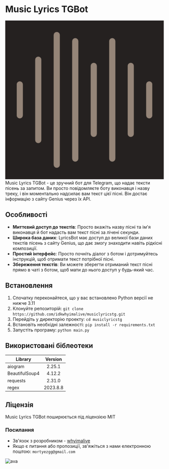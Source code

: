 # Music Lyrics TGBot
![віфв](/images/ava.png)
Music Lyrics TGBot - це зручний бот для Telegram, що надає тексти пісень за запитом. Ви просто повідомляєте боту виконавця і назву треку, і він моментально надсилає вам текст цієї пісні. Він достає інформацію з сайту Genius через їх API.

## Особливості
* **Миттєвий доступ до текстів**: Просто вкажіть назву пісні та ім'я виконавця й бот надасть вам текст пісні за лічені секунди.
* **Широка база даних**: LyricsBot має доступ до великої бази даних текстів пісень з сайту Genius, що дає змогу знаходити навіть рідкісні композиції.
* **Простий інтерфейс**: Просто почніть діалог з ботом і дотримуйтесь інструкцій, щоб отримати текст потрібної пісні.
* **Збереження текстів**: Ви можете зберегти отриманий текст пісні прямо в чаті з ботом, щоб мати до нього доступ у будь-який час.

## Встановлення
1. Спочатку переконайтеся, що у вас встановлено Python версії не нижче 3.11
2. Клонуйте репозиторій: ```git clone https://github.com/idkwhyimalive/musiclyricstg.git```
3. Перейдіть у директорію проекту: ```cd musiclyricstg```
4. Встановіть необхідні залежності: ```pip install -r requirements.txt```
5. Запустіть програму: ```python main.py```

## Використовані біблеотеки

| Library  | Version |
| ------------- |:-------------:|
| aiogram      | 2.25.1     |
| BeautifulSoup4      | 4.12.2     |
| requests      | 2.31.0     |
| regex      | 2023.8.8     |


## Ліцензія
Music Lyrics TGBot поширюється під ліцензією MIT


### Посилання
* Зв'язок з розробником - [whyimalive](https://t.me/idkwhyimalive)
* Якщо є питання або пропозиції, зв'яжіться з нами електронною поштою: ```mortyezgg@gmail.com```

<img src="ava.jpg" alt="ava" width="100"/>
